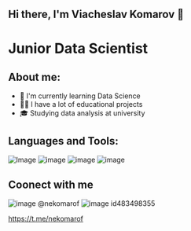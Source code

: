 ## Hi there, I'm Viacheslav Komarov 👋
# Junior Data Scientist

## About me:
- 🧐 I'm currently learning Data Science
- 🧑‍💻 I have a lot of educational projects
- 🎓 Studying data analysis at university

## Languages and Tools:
![Image](https://img.icons8.com/?size=100&id=13441&format=png&color=000000) 
![image](https://github.com/user-attachments/assets/7806ed12-efb8-416f-8d34-e2584fef1c02)
![image](https://github.com/user-attachments/assets/b97ec67d-aeab-4b95-8f16-7c60e4988bd0)
![image](https://github.com/user-attachments/assets/74e7bb18-59a9-469b-b564-db60674e7d1b)

## Coonect with me
![image](https://github.com/user-attachments/assets/a928c098-2e9b-4231-b228-a57066972003) @nekomarof
![image](https://github.com/user-attachments/assets/58abb308-62c5-409a-9aa3-b9fd622141b4) id483498355

https://t.me/nekomarof



